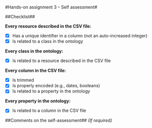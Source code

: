 #Hands-on assignment 3 – Self assessment#

##Checklist##

**Every resource described in the CSV file:**

- [x] Has a unique identifier in a column (not an auto-increased integer)
- [x] Is related to a class in the ontology

**Every class in the ontology:**

- [x] Is related to a resource described in the CSV file

**Every column in the CSV file:**

- [x] Is trimmed
- [x] Is properly encoded (e.g., dates, booleans)
- [x] Is related to a property in the ontology

**Every property in the ontology:**

- [x] Is related to a column in the CSV file

##Comments on the self-assessment##
_(If required)_